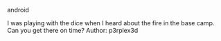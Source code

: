 android

I was playing with the dice when I heard about the fire in the base camp. Can you get there on time?
Author: p3rplex3d
